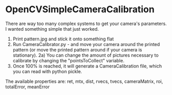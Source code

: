 # OpenCVSimpleCameraCalibration

There are way too many complex systems to get your camera's parameters. I wanted something simple that just worked.

1) Print pattern.jpg and stick it onto something flat
2) Run CameraCalibrator.py - and move your camera around the printed pattern (or move the printed pattern around if your camera is stationary).
 2a) You can change the amount of pictures necessary to calibrate by changing the "pointsToCollect" variable.
3) Once 100% is reached, it will generate a CameraCalibration file, which you can read with python pickle.

The available properties are:
ret, mtx, dist, rvecs, tvecs, cameraMatrix, roi, totalError, meanError

